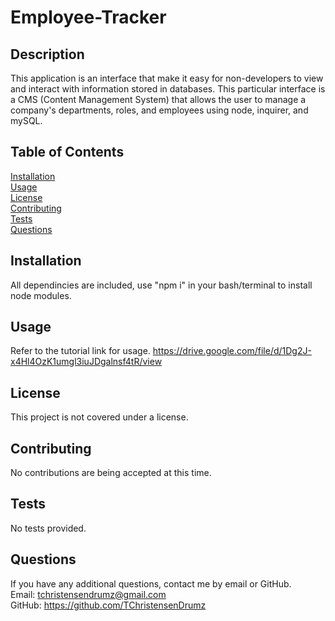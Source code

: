 # Employee-Tracker

## Description
This application is an interface that make it easy for non-developers to view and interact with information stored in databases. This particular interface is a CMS (Content Management System) that allows the user to manage a company's departments, roles, and employees using node, inquirer, and mySQL.
## Table of Contents
[Installation](#Installation)
<br>
[Usage](#Usage)
<br>
[License](#License)
<br>
[Contributing](#Contributing)
<br>
[Tests](#Tests)
<br>
[Questions](#Questions)

## Installation
All dependincies are included, use "npm i" in your bash/terminal to install node modules.

## Usage
Refer to the tutorial link for usage. https://drive.google.com/file/d/1Dg2J-x4Hl4OzK1umgl3iuJDgalnsf4tR/view

## License
This project is not covered under a license.

## Contributing
No contributions are being accepted at this time.

## Tests
No tests provided.

## Questions
If you have any additional questions, contact me by email or GitHub.
<br>
Email: tchristensendrumz@gmail.com
<br>
GitHub: https://github.com/TChristensenDrumz

